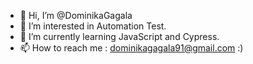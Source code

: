 - 👋 Hi, I’m @DominikaGagala
- 👀 I’m interested in Automation Test.
- 🌱 I’m currently learning JavaScript and Cypress.
- 📫 How to reach me : dominikagagala91@gmail.com :) 

<!---
DominikaGagala/DominikaGagala is a ✨ special ✨ repository because its `README.md` (this file) appears on your GitHub profile.
You can click the Preview link to take a look at your changes.
--->
